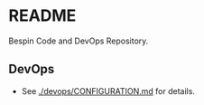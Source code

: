 # README

Bespin Code and DevOps Repository.


## DevOps

  - See [./devops/CONFIGURATION.md](./devops/CONFIGURATION.md) for details.
